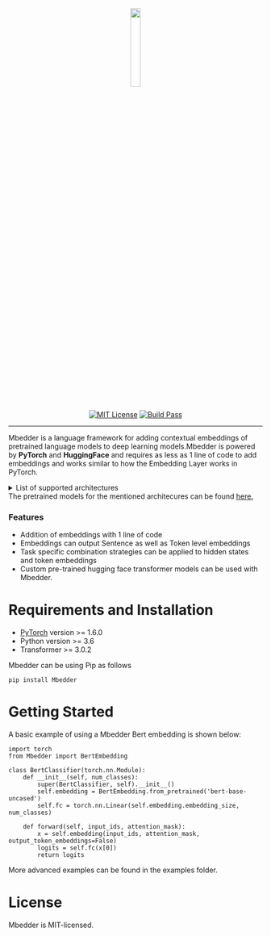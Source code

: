 <div align="center">
<img src="https://user-images.githubusercontent.com/13309365/90924089-6bc65580-e3b4-11ea-8f02-b2c1c024afb6.jpg" width="20%"/>
 <br />
 <br />
<a href="https://github.com/monkeysforever/Mbedder/LICENSE"><img alt="MIT License" src="https://img.shields.io/badge/license-MIT-blue.svg" /></a>
 <a href="https://travis-ci.com/github/monkeysforever/Mbedder"><img alt="Build Pass" src="https://travis-ci.com/monkeysforever/Mbedder.svg?branch=master" /></a>
</div>

---
Mbedder is a language framework for adding contextual embeddings of pretrained language models to deep learning models.Mbedder is powered by <b>PyTorch</b> and <b>HuggingFace</b> and requires as less as 1 line of code to add embeddings and works similar to how the Embedding Layer works in PyTorch.

<details><summary>List of supported architectures</summary><p>
 
- **Bert**
- **XLNet**
- **Albert**
- **TransfoXL**
- **DistilBert**
- **Roberta**
- **XLM**
- **XLMRoberta**
- **GPT**
- **GPT2**
- **Flaubert**
</p></details>
The pretrained models for the mentioned architecures can be found <a href='https://huggingface.co/transformers/pretrained_models.html'>here.</a>

### Features
- Addition of embeddings with 1 line of code
- Embeddings can output Sentence as well as Token level embeddings
- Task specific combination strategies can be applied to hidden states and token embeddings
- Custom pre-trained hugging face transformer models can be used with Mbedder.

# Requirements and Installation
* [PyTorch](http://pytorch.org/) version >= 1.6.0
* Python version >= 3.6
* Transformer >= 3.0.2

Mbedder can be using Pip as follows
```
pip install Mbedder
```

# Getting Started

A basic example of using a Mbedder Bert embedding is shown below:
```
import torch
from Mbedder import BertEmbedding

class BertClassifier(torch.nn.Module):
    def __init__(self, num_classes):
        super(BertClassifier, self).__init__()
        self.embedding = BertEmbedding.from_pretrained('bert-base-uncased')
        self.fc = torch.nn.Linear(self.embedding.embedding_size, num_classes)
    
    def forward(self, input_ids, attention_mask):
        x = self.embedding(input_ids, attention_mask, output_token_embeddings=False)
        logits = self.fc(x[0])
        return logits

```
More advanced examples can be found in the examples folder.

# License

Mbedder is MIT-licensed.






